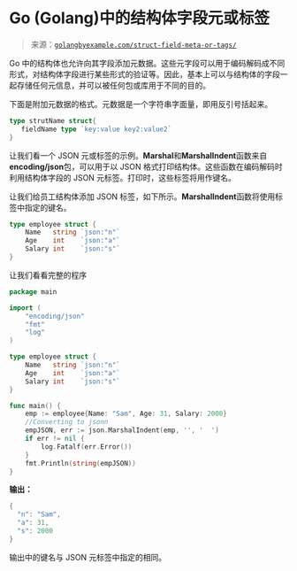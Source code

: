 <!--yml

category: 未分类

date: 2024-10-13 06:20:10

-->

# Go (Golang)中的结构体字段元或标签

> 来源：[`golangbyexample.com/struct-field-meta-or-tags/`](https://golangbyexample.com/struct-field-meta-or-tags/)

Go 中的结构体也允许向其字段添加元数据。这些元字段可以用于编码解码成不同形式，对结构体字段进行某些形式的验证等。因此，基本上可以与结构体的字段一起存储任何元信息，并可以被任何包或库用于不同的目的。

下面是附加元数据的格式。元数据是一个字符串字面量，即用反引号括起来。

```go
type strutName struct{
   fieldName type `key:value key2:value2`
}
```

让我们看一个 JSON 元或标签的示例。**Marshal**和**MarshalIndent**函数来自**encoding/json**包，可以用于以 JSON 格式打印结构体。这些函数在编码解码时利用结构体字段的 JSON 元标签。打印时，这些标签将用作键名。

让我们给员工结构体添加 JSON 标签，如下所示。**MarshalIndent**函数将使用标签中指定的键名。

```go
type employee struct {
    Name   string `json:"n"`
    Age    int    `json:"a"`
    Salary int    `json:"s"`
}
```

让我们看看完整的程序

```go
package main

import (
    "encoding/json"
    "fmt"
    "log"
)

type employee struct {
    Name   string `json:"n"`
    Age    int    `json:"a"`
    Salary int    `json:"s"`
}

func main() {
    emp := employee{Name: "Sam", Age: 31, Salary: 2000}
    //Converting to jsonn
    empJSON, err := json.MarshalIndent(emp, '', '  ')
    if err != nil {
        log.Fatalf(err.Error())
    }
    fmt.Println(string(empJSON))
}
```

**输出：**

```go
{
  "n": "Sam",
  "a": 31,
  "s": 2000
}
```

输出中的键名与 JSON 元标签中指定的相同。


